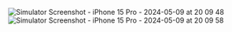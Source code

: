 ![Simulator Screenshot - iPhone 15 Pro - 2024-05-09 at 20 09 48](https://github.com/gamzedumaan/LoginApp/assets/108217336/ba576e9c-772d-44f4-8656-f13f6040086e)
![Simulator Screenshot - iPhone 15 Pro - 2024-05-09 at 20 09 58](https://github.com/gamzedumaan/LoginApp/assets/108217336/5ef1c0da-0a58-486f-a838-cafd47280c77)
